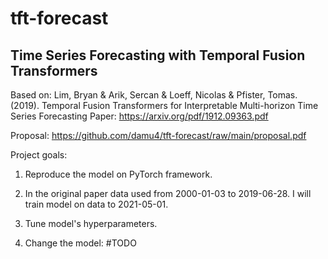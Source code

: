 # tft-forecast
## Time Series Forecasting with Temporal Fusion Transformers

Based on: Lim, Bryan & Arik, Sercan & Loeff, Nicolas & Pfister, Tomas. (2019). Temporal Fusion
Transformers for Interpretable Multi-horizon Time Series Forecasting
Paper: https://arxiv.org/pdf/1912.09363.pdf

Proposal: https://github.com/damu4/tft-forecast/raw/main/proposal.pdf

Project goals:

1. Reproduce the model on PyTorch framework.

2. In the original paper data used from 2000-01-03 to 2019-06-28. I will train model on data to 2021-05-01.

3. Tune model's hyperparameters.

4. Change the model: #TODO
